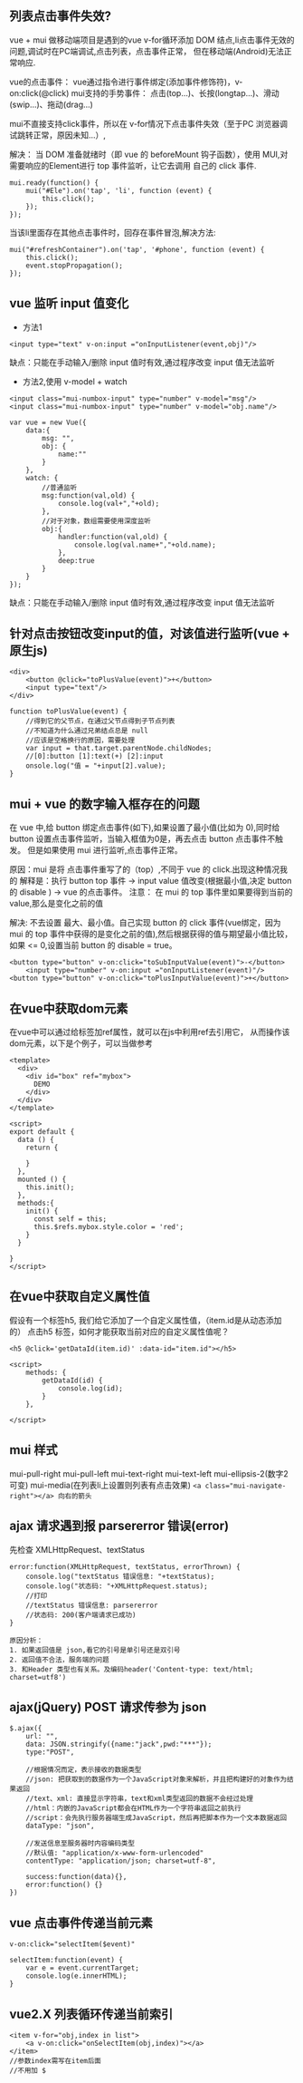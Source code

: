 ## 列表点击事件失效?

vue + mui 做移动端项目是遇到的vue v-for循环添加 DOM 结点,li点击事件无效的问题,调试时在PC端调试,点击列表，点击事件正常，
但在移动端(Android)无法正常响应.

vue的点击事件：
vue通过指令进行事件绑定(添加事件修饰符)，v-on:click(@click)
mui支持的手势事件：
点击(top...)、长按(longtap...)、滑动(swip...)、拖动(drag...)

mui不直接支持click事件，所以在 v-for情况下点击事件失效（至于PC 浏览器调试跳转正常，原因未知...）,

解决：
当 DOM 准备就绪时（即 vue 的 beforeMount 钩子函数），使用 MUI,对需要响应的Element进行 top 事件监听，让它去调用
自己的 click 事件.

```
mui.ready(function() {
	mui("#Ele").on('tap', 'li', function (event) {
		this.click();
	});
});

```

当该li里面存在其他点击事件时，回存在事件冒泡,解决方法:

```
mui("#refreshContainer").on('tap', '#phone', function (event) {
	this.click();
	event.stopPropagation();
});

```

## vue 监听 input 值变化

* 方法1
```
<input type="text" v-on:input ="onInputListener(event,obj)"/>
```
缺点：只能在手动输入/删除 input 值时有效,通过程序改变 input 值无法监听

* 方法2,使用 v-model + watch

```
<input class="mui-numbox-input" type="number" v-model="msg"/>
<input class="mui-numbox-input" type="number" v-model="obj.name"/>

var vue = new Vue({
	data:{
		msg: "",
		obj: {
			name:""
		}
	},
	watch: {
		//普通监听
		msg:function(val,old) {
			console.log(val+","+old);
		},
		//对于对象，数组需要使用深度监听
		obj:{
			handler:function(val,old) {
				console.log(val.name+","+old.name);
			},
			deep:true
		}
	}
});
```
缺点：只能在手动输入/删除 input 值时有效,通过程序改变 input 值无法监听

## 针对点击按钮改变input的值，对该值进行监听(vue + 原生js)

```
<div>
	<button @click="toPlusValue(event)">+</button>
	<input type="text"/>
</div>

function toPlusValue(event) {
	//得到它的父节点，在通过父节点得到子节点列表
	//不知道为什么通过兄弟结点总是 null
	//应该是空格换行的原因，需要处理
	var input = that.target.parentNode.childNodes;
	//[0]:button [1]:text(+) [2]:input
	onsole.log("值 = "+input[2].value);
}
```

## mui + vue 的数字输入框存在的问题

在 vue 中,给 button 绑定点击事件(如下),如果设置了最小值(比如为 0),同时给 
button 设置点击事件监听，当输入框值为0是，再去点击 button 点击事件不触发。
但是如果使用 mui 进行监听,点击事件正常。

原因：mui 是将 点击事件重写了的（top）,不同于 vue 的 click.出现这种情况我的
解释是：执行 button top 事件 -> input value 值改变(根据最小值,决定 button
的 disable ) -> vue 的点击事件。
注意： 在 mui 的 top 事件里如果要得到当前的 value,那么是变化之前的值

解决: 不去设置 最大、最小值。自己实现 button 的 click 事件(vue绑定，因为 mui
的 top 事件中获得的是变化之前的值),然后根据获得的值与期望最小值比较，如果
<= 0,设置当前 button 的 disable = true。

```
<button type="button" v-on:click="toSubInputValue(event)">-</button>
	<input type="number" v-on:input ="onInputListener(event)"/>
<button type="button" v-on:click="toPlusInputValue(event)">+</button>
```

## 在vue中获取dom元素

在vue中可以通过给标签加ref属性，就可以在js中利用ref去引用它，
从而操作该dom元素，以下是个例子，可以当做参考

```
<template>  
  <div>  
    <div id="box" ref="mybox">  
      DEMO  
    </div>  
  </div>  
</template>  
  
<script>  
export default {  
  data () {  
    return {  
        
    }  
  },  
  mounted () {  
    this.init();  
  },  
  methods:{  
    init() {  
      const self = this;  
      this.$refs.mybox.style.color = 'red';  
    }  
  }  
  
}  
</script> 
```

## 在vue中获取自定义属性值

假设有一个标签h5, 我们给它添加了一个自定义属性值，（item.id是从动态添加的）
点击h5 标签，如何才能获取当前对应的自定义属性值呢？
```
<h5 @click='getDataId(item.id)' :data-id="item.id"></h5>

<script>
    methods: {
		getDataId(id) {
            console.log(id);
        }
    },
    
</script>
```

## mui 样式

mui-pull-right mui-pull-left mui-text-right mui-text-left mui-ellipsis-2(数字2可变)
mui-media(在列表li上设置则列表有点击效果)
`<a class="mui-navigate-right"></a> 向右的箭头`

## ajax 请求遇到报 parsererror 错误(error)

先检查 XMLHttpRequest、textStatus
```
error:function(XMLHttpRequest, textStatus, errorThrown) {
	console.log("textStatus 错误信息: "+textStatus);
	console.log("状态码: "+XMLHttpRequest.status);
	//打印
	//textStatus 错误信息: parsererror
	//状态码: 200(客户端请求已成功)
}

原因分析：
1. 如果返回值是 json,看它的引号是单引号还是双引号
2. 返回值不合法，服务端的问题
3. 和Header 类型也有关系。及编码header('Content-type: text/html; charset=utf8')

```

## ajax(jQuery) POST 请求传参为 json
```
$.ajax({
	url: "",
	data: JSON.stringify({name:"jack",pwd:"***"});
	type:"POST",
	
	//根据情况而定，表示接收的数据类型
	//json: 把获取到的数据作为一个JavaScript对象来解析，并且把构建好的对象作为结果返回
	//text、xml: 直接显示字符串，text和xml类型返回的数据不会经过处理
	//html：内嵌的JavaScript都会在HTML作为一个字符串返回之前执行
	//script：会先执行服务器端生成JavaScript，然后再把脚本作为一个文本数据返回
	dataType: "json", 
	
	//发送信息至服务器时内容编码类型
	//默认值: "application/x-www-form-urlencoded"
	contentType: "application/json; charset=utf-8",
	
	success:function(data){},
	error:function() {}
})
```

## vue 点击事件传递当前元素
```
v-on:click="selectItem($event)"

selectItem:function(event) {
	var e = event.currentTarget;
	console.log(e.innerHTML);
}
```

## vue2.X 列表循环传递当前索引
```
<item v-for="obj,index in list">
	<a v-on:click="onSelectItem(obj,index)"></a>
</item>
//参数index需写在item后面
//不用加 $
```